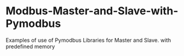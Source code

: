 # Modbus-Master-and-Slave-with-Pymodbus
Examples of use of Pymodbus Libraries for Master and Slave. with predefined memory
